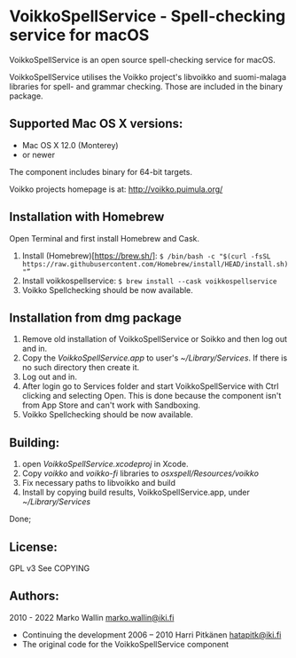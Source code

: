 # VoikkoSpellService - Spell-checking service for macOS

VoikkoSpellService is an open source spell-checking service for macOS.

VoikkoSpellService utilises the Voikko project's libvoikko and suomi-malaga libraries for spell- and grammar checking. Those are included in the binary package.

## Supported Mac OS X versions:

- Mac OS X 12.0 (Monterey)
- or newer

The component includes binary for 64-bit targets.

Voikko projects homepage is at: http://voikko.puimula.org/

## Installation with Homebrew

Open Terminal and first install Homebrew and Cask.

1. Install (Homebrew)[https://brew.sh/]: `$ /bin/bash -c "$(curl -fsSL https://raw.githubusercontent.com/Homebrew/install/HEAD/install.sh)"”`
1. Install voikkospellservice: `$ brew install --cask voikkospellservice`
1. Voikko Spellchecking should be now available.

## Installation from dmg package

1. Remove old installation of VoikkoSpellService or Soikko and then log out and in.
2. Copy the *VoikkoSpellService.app* to user's *~/Library/Services*. If there is no such directory then create it.
3. Log out and in.
4. After login go to Services folder and start VoikkoSpellService with Ctrl clicking and selecting Open. This is done because the component isn't from App Store and can't work with Sandboxing.
5. Voikko Spellchecking should be now available.

## Building:

1. open *VoikkoSpellService.xcodeproj* in Xcode.
2. Copy *voikko* and *voikko-fi* libraries to *osxspell/Resources/voikko*
3. Fix necessary paths to libvoikko and build
4. Install by copying build results, VoikkoSpellService.app, under *~/Library/Services*

Done;

## License:

GPL v3
See COPYING

## Authors:

2010 - 2022 Marko Wallin <marko.wallin@iki.fi>
* Continuing the development
2006 – 2010 Harri Pitkänen <hatapitk@iki.fi>
* The original code for the VoikkoSpellService component
